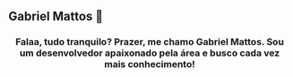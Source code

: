 ## Gabriel Mattos 👋
<h3 align="center">Falaa, tudo tranquilo? Prazer, me chamo  Gabriel Mattos. Sou um desenvolvedor apaixonado pela área e busco cada vez mais conhecimento!</h3>
<!--
**scxttzx/scxttzx** is a ✨ _special_ ✨ repository because its `README.md` (this file) appears on your GitHub profile.

Here are some ideas to get you started:

- 🔭 I’m currently working on ...
- 🌱 I’m currently learning ...
- 👯 I’m looking to collaborate on ...
- 🤔 I’m looking for help with ...
- 💬 Ask me about ...
- 📫 How to reach me: ...
- 😄 Pronouns: ...
- ⚡ Fun fact: ...
-->
  
<p>Como devem imaginar pela minha escolha de carreira, sou uma pessoa totalmente movido por desafios e pelos impactos que a tecnologia causa em nosso dia a dia. E, sinceramente, qual lugar melhor para encontrar esses desafios, se não no universo da programação? Trabalho no Instituto SENAI Inovação em Química Verde, onde tenho tido a chance de me aprofundar em tecnologias como JavaScript, C# e Python. Para mim, o desenvolvimento back-end vai muito além de um simples interesse; é uma verdadeira paixão. Estou constantemente em busca de aprendizado e espero, ao longo do tempo, construir um portfólio sólido e adquirir bastante experiência. Acredito que cada projeto é uma nova chance de evoluir, desde o primeiro código até o produto final.</p>





- 📫 Como entrar em contato comigo **gabrielmbserra@gmail.com**
